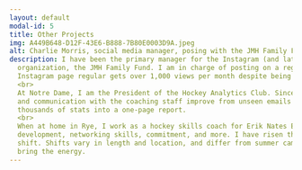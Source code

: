 ```yaml
---
layout: default
modal-id: 5
title: Other Projects
img: A449B648-D12F-43E6-B888-7B80E0003D9A.jpeg
alt: Charlie Morris, social media manager, posing with the JMH Family Fund Board
description: I have been the primary manager for the Instagram (and later Facebook) account for my family's new non-profit
  organization, the JMH Family Fund. I am in charge of posting on a regular basis and increasing brand name awareness. The
  Instagram page regular gets over 1,000 views per month despite being just over one year old. <a href="https://www.instagram.com/jmh.family.fund/">      Follow us on Instagram here.</a>
  <br>
  At Notre Dame, I am the President of the Hockey Analytics Club. Since freshman year, I have overseen the club grow from 3 members to 12,
  and communication with the coaching staff improve from unseen emails to direct contact. We scout ND hockey opponents using private data,
  thousands of stats into a one-page report. 
  <br>
  When at home in Rye, I work as a hockey skills coach for Erik Nates Euro Hockey. This job was helped greatly with professional
  development, networking skills, commitment, and more. I have risen the ranks in the company and take on more responsibility per
  shift. Shifts vary in length and location, and differ from summer camps to in-season team workouts. No matter what, I always
  bring the energy.
---
```

